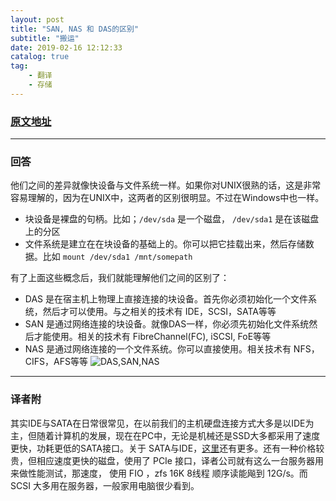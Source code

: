 ```yaml
---
layout: post
title: "SAN, NAS 和 DAS的区别"
subtitle: "搬运"
date: 2019-02-16 12:12:33
catalog: true
tag: 
    - 翻译
    - 存储
---
```

### [原文地址](https://serverfault.com/questions/81723/what-is-the-difference-between-san-nas-and-das)

-------------------------

### 回答
他们之间的差异就像快设备与文件系统一样。如果你对UNIX很熟的话，这是非常容易理解的，因为在UNIX中，这两者的区别很明显。不过在Windows中也一样。
* 块设备是裸盘的句柄。比如；```/dev/sda``` 是一个磁盘， ```/dev/sda1``` 是在该磁盘上的分区
* 文件系统是建立在在块设备的基础上的。你可以把它挂载出来，然后存储数据。比如 ```mount /dev/sda1 /mnt/somepath```

有了上面这些概念后，我们就能理解他们之间的区别了：

* DAS 是在宿主机上物理上直接连接的块设备。首先你必须初始化一个文件系统，然后才可以使用。与之相关的技术有 IDE，SCSI，SATA等等
* SAN 是通过网络连接的块设备。就像DAS一样，你必须先初始化文件系统然后才能使用。相关的技术有 FibreChannel(FC), iSCSI, FoE等等
* NAS 是通过网络连接的一个文件系统。你可以直接使用。相关技术有 NFS，CIFS，AFS等等
![DAS,SAN,NAS](http://upload-images.jianshu.io/upload_images/12955895-f3fc5a93422dcd09.png?imageMogr2/auto-orient/strip%7CimageView2/2/w/1240)


-----------------

### 译者附
其实IDE与SATA在日常很常见，在以前我们的主机硬盘连接方式大多是以IDE为主，但随着计算机的发展，现在在PC中，无论是机械还是SSD大多都采用了速度更快，功耗更低的SATA接口。关于 SATA与IDE，[这里](https://www.jianshu.com/p/fac40c1f6ffb)还有更多。还有一种价格较贵，但相应速度更快的磁盘，使用了 PCIe 接口，译者公司就有这么一台服务器用来做性能测试，那速度， 使用 FIO ，zfs 16K 8线程 顺序读能飚到 12G/s。而 SCSI 大多用在服务器，一般家用电脑很少看到。